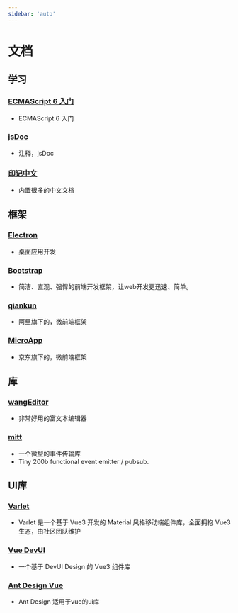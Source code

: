 ```yaml
---
sidebar: 'auto'
---
```

# 文档

## 学习
### [ECMAScript 6 入门](https://es6.ruanyifeng.com/)
* ECMAScript 6 入门

### [jsDoc](https://jsdoc.app/)
* 注释，jsDoc

### [印记中文](https://docschina.org/)
* 内置很多的中文文档

## 框架

### [Electron](https://www.electronjs.org/zh/)
* 桌面应用开发

### [Bootstrap](https://www.bootcss.com/)
* 简洁、直观、强悍的前端开发框架，让web开发更迅速、简单。

### [qiankun](https://qiankun.umijs.org/zh)
* 阿里旗下的，微前端框架

### [MicroApp](https://zeroing.jd.com/micro-app/)
* 京东旗下的，微前端框架

## 库

### [wangEditor](https://www.wangeditor.com/)
* 非常好用的富文本编辑器

### [mitt](https://www.npmjs.com/package/mitt)
* 一个微型的事件传输库
* Tiny 200b functional event emitter / pubsub.

## UI库

### [Varlet](https://varlet.gitee.io/varlet-ui/#/zh-CN/index)
* Varlet 是一个基于 Vue3 开发的 Material 风格移动端组件库，全面拥抱 Vue3 生态，由社区团队维护

### [Vue DevUI](https://vue-devui.github.io/components/panel/)
* 一个基于 DevUI Design 的 Vue3 组件库

### [Ant Design Vue](https://www.antdv.com/components/overview/)
* Ant Design 适用于vue的ui库
